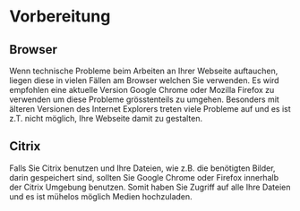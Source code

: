﻿# Vorbereitung
## Browser
Wenn technische Probleme beim Arbeiten an Ihrer Webseite auftauchen, liegen diese in vielen Fällen am Browser welchen Sie verwenden. Es wird empfohlen eine aktuelle Version Google Chrome oder Mozilla Firefox zu verwenden um diese Probleme grösstenteils zu umgehen. Besonders mit älteren Versionen des Internet Explorers treten viele Probleme auf und es ist z.T. nicht möglich, Ihre Webseite damit zu gestalten.
## Citrix
Falls Sie Citrix benutzen und Ihre Dateien, wie z.B. die benötigten Bilder, darin gespeichert sind, sollten Sie Google Chrome oder Firefox innerhalb der Citrix Umgebung benutzen. Somit haben Sie Zugriff auf alle Ihre Dateien und es ist mühelos möglich Medien hochzuladen.
